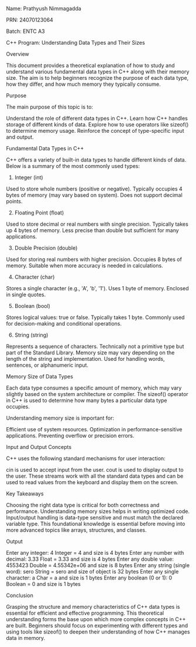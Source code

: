 Name: Prathyush Nimmagadda

PRN: 24070123064

Batch: ENTC A3

C++ Program: Understanding Data Types and Their Sizes

Overview

This document provides a theoretical explanation of how to study and understand various fundamental data types in C++ along with their memory size. The aim is to help beginners recognize the purpose of each data type, how they differ, and how much memory they typically consume.

Purpose

The main purpose of this topic is to:

Understand the role of different data types in C++.
Learn how C++ handles storage of different kinds of data.
Explore how to use operators like sizeof() to determine memory usage.
Reinforce the concept of type-specific input and output.

Fundamental Data Types in C++

C++ offers a variety of built-in data types to handle different kinds of data. Below is a summary of the most commonly used types:

1. Integer (int)
 
Used to store whole numbers (positive or negative).
Typically occupies 4 bytes of memory (may vary based on system).
Does not support decimal points.

2. Floating Point (float)
 
Used to store decimal or real numbers with single precision.
Typically takes up 4 bytes of memory.
Less precise than double but sufficient for many applications.

3. Double Precision (double)
 
Used for storing real numbers with higher precision.
Occupies 8 bytes of memory.
Suitable when more accuracy is needed in calculations.

4. Character (char)

Stores a single character (e.g., 'A', 'b', '1').
Uses 1 byte of memory.
Enclosed in single quotes.

5. Boolean (bool)

Stores logical values: true or false.
Typically takes 1 byte.
Commonly used for decision-making and conditional operations.

6. String (string)

Represents a sequence of characters.
Technically not a primitive type but part of the Standard Library.
Memory size may vary depending on the length of the string and implementation.
Used for handling words, sentences, or alphanumeric input.

Memory Size of Data Types

Each data type consumes a specific amount of memory, which may vary slightly based on the system architecture or compiler. The sizeof() operator in C++ is used to determine how many bytes a particular data type occupies.

Understanding memory size is important for:

Efficient use of system resources.
Optimization in performance-sensitive applications.
Preventing overflow or precision errors.

Input and Output Concepts

C++ uses the following standard mechanisms for user interaction:

cin is used to accept input from the user.
cout is used to display output to the user.
These streams work with all the standard data types and can be used to read values from the keyboard and display them on the screen.

Key Takeaways

Choosing the right data type is critical for both correctness and performance.
Understanding memory sizes helps in writing optimized code.
Input/output handling is data-type sensitive and must match the declared variable type.
This foundational knowledge is essential before moving into more advanced topics like arrays, structures, and classes.

Output

Enter any integer: 4
Integer = 4 and size is 4 bytes
Enter any number with decimal: 3.33
Float = 3.33 and size is 4 bytes
Enter any double value: 4553423
Double = 4.55342e+06 and size is 8 bytes
Enter any string (single word): sero
String = sero and size of object is 32 bytes
Enter any single character: a
Char = a and size is 1 bytes
Enter any boolean (0 or 1): 0
Boolean = 0 and size is 1 bytes

Conclusion 

Grasping the structure and memory characteristics of C++ data types is essential for efficient and effective programming. This theoretical understanding forms the base upon which more complex concepts in C++ are built. Beginners should focus on experimenting with different types and using tools like sizeof() to deepen their understanding of how C++ manages data in memory.
